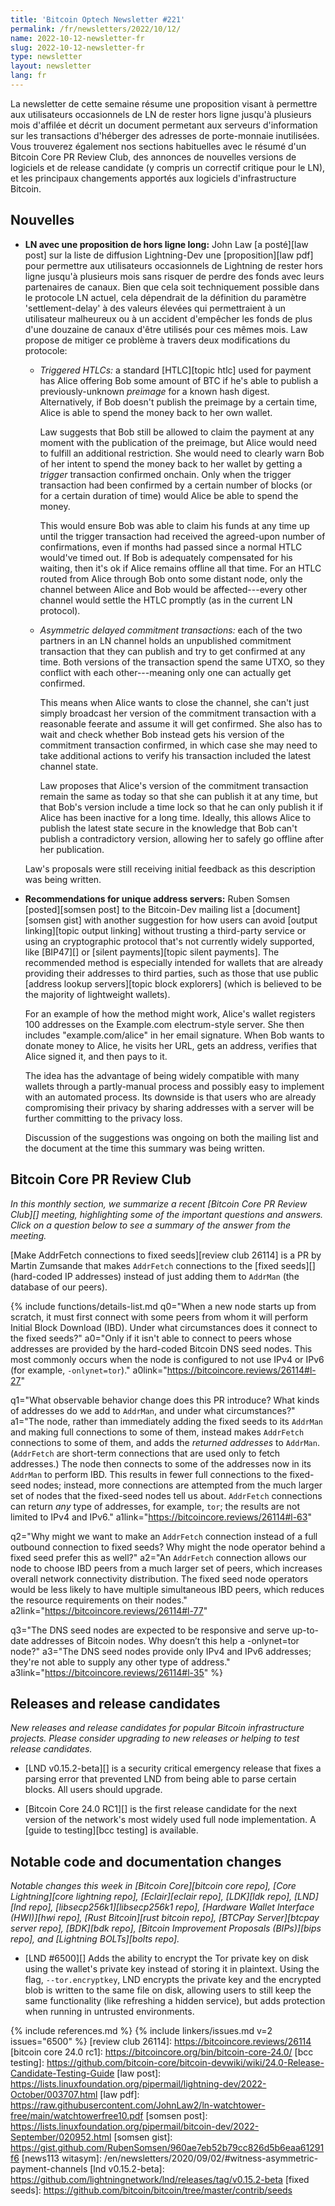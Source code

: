 ```yaml
---
title: 'Bitcoin Optech Newsletter #221'
permalink: /fr/newsletters/2022/10/12/
name: 2022-10-12-newsletter-fr
slug: 2022-10-12-newsletter-fr
type: newsletter
layout: newsletter
lang: fr
---
```

La newsletter de cette semaine résume une proposition visant à permettre
aux utilisateurs occasionnels de LN de rester hors ligne jusqu'à plusieurs
mois d'affilée et décrit un document permetant aux serveurs d'information
sur les transactions d'héberger des adresses de porte-monnaie inutilisées.
Vous trouverez également nos sections habituelles avec le résumé d'un
Bitcoin Core PR Review Club, des annonces de nouvelles versions de
logiciels et de release candidate (y compris un correctif critique pour le LN),
et les principaux changements apportés aux logiciels d'infrastructure Bitcoin. 

## Nouvelles

- **LN avec une proposition de hors ligne long:** John Law [a posté][law post]
  sur la liste de diffusion Lightning-Dev une [proposition][law pdf] pour
  permettre aux utilisateurs occasionnels de Lightning de rester hors ligne
  jusqu'à plusieurs mois sans risquer de perdre des fonds avec leurs partenaires
  de canaux. Bien que cela soit techniquement possible dans le protocole LN actuel,
  cela dépendrait de la définition du paramètre 'settlement-delay' à des valeurs
  élevées qui permettraient à un utilisateur malheureux ou à un accident d'empêcher
  les fonds de plus d'une douzaine de canaux d'être utilisés pour ces mêmes mois. 
  Law propose de mitiger ce problème à travers deux modifications du protocole:

    - *Triggered HTLCs:* a standard [HTLC][topic htlc] used for payment
      has Alice offering Bob some amount of BTC if he's able to publish
      a previously-unknown *preimage* for a known hash digest.
      Alternatively, if Bob doesn't publish the preimage by a certain
      time, Alice is able to spend the money back to her own wallet.

        Law suggests that Bob still be allowed to claim the payment at
        any moment with the publication of the preimage, but Alice would
        need to fulfill an additional restriction.  She would need to
        clearly warn Bob of her intent to spend the money back to her
        wallet by getting a *trigger* transaction confirmed onchain.
        Only when the trigger transaction had been confirmed by a
        certain number of blocks (or for a certain duration of time)
        would Alice be able to spend the money.

        This would ensure Bob was able to claim his funds at any time up
        until the trigger transaction had received the agreed-upon
        number of confirmations, even if months had passed
        since a normal HTLC would've timed out.  If Bob is adequately
        compensated for his waiting, then it's ok if Alice remains
        offline all that time.  For an HTLC routed from Alice through Bob
        onto some distant node, only the channel between Alice and Bob
        would be affected---every other channel would settle the HTLC
        promptly (as in the current LN protocol).

    - *Asymmetric delayed commitment transactions:* each of the two
      partners in an LN channel holds an unpublished commitment
      transaction that they can publish and try to get confirmed at any
      time.  Both versions of the transaction spend the same UTXO, so
      they conflict with each other---meaning only one can actually get
      confirmed.

        This means when Alice wants to close the channel, she can't just
        simply broadcast her version of the commitment transaction with
        a reasonable feerate and assume it will get confirmed.  She also
        has to wait and check whether Bob instead gets his version of
        the commitment transaction confirmed, in which case she may need
        to take additional actions to verify his transaction included the
        latest channel state.

        Law proposes that Alice's version of the commitment transaction
        remain the same as today so that she can publish it at any time,
        but that Bob's version include a time lock so that he can only
        publish it if Alice has been inactive for a long time.  Ideally,
        this allows Alice to publish the latest state secure in the
        knowledge that Bob can't publish a contradictory version,
        allowing her to safely go offline after her publication.

    Law's proposals were still receiving initial feedback as this
    description was being written.

- **Recommendations for unique address servers:** Ruben Somsen
  [posted][somsen post] to the Bitcoin-Dev mailing list a
  [document][somsen gist] with another suggestion for how users can avoid
  [output linking][topic output linking] without trusting a third-party
  service or using an cryptographic protocol that's not currently widely
  supported, like [BIP47][] or [silent payments][topic silent payments].
  The recommended method is especially intended for wallets that are
  already providing their addresses to third parties, such as those that
  use public [address lookup servers][topic block explorers] (which is
  believed to be the majority of lightweight wallets).

    For an example of how the method might work, Alice's wallet
    registers 100 addresses on the Example.com electrum-style server.
    She then includes "example.com/alice" in her email signature.  When
    Bob wants to donate money to Alice, he visits her URL, gets an
    address, verifies that Alice signed it, and then pays to it.

    The idea has the advantage of being widely compatible with many
    wallets through a partly-manual process and possibly easy to
    implement with an automated process.  Its downside is that users who
    are already compromising their privacy by sharing addresses with a
    server will be further committing to the privacy loss.

    Discussion of the suggestions was ongoing on both the mailing list
    and the document at the time this summary was being written.

## Bitcoin Core PR Review Club

*In this monthly section, we summarize a recent [Bitcoin Core PR Review Club][]
meeting, highlighting some of the important questions and answers.  Click on a
question below to see a summary of the answer from the meeting.*

[Make AddrFetch connections to fixed seeds][review club 26114]
is a PR by Martin Zumsande that makes `AddrFetch` connections to
the [fixed seeds][] (hard-coded IP addresses) instead of just adding
them to `AddrMan` (the database of our peers).

{% include functions/details-list.md
  q0="When a new node starts up from scratch, it must first connect
with some peers from whom it will perform Initial Block Download (IBD).
Under what circumstances does it connect to the fixed seeds?"
  a0="Only if it isn't able to connect to peers whose addresses are
provided by the hard-coded Bitcoin DNS seed nodes. This most
commonly occurs when the node is configured to not use IPv4 or IPv6
(for example, `-onlynet=tor`)."
  a0link="https://bitcoincore.reviews/26114#l-27"

  q1="What observable behavior change does this PR introduce?
What kinds of addresses do we add to `AddrMan`, and under what circumstances?"
  a1="The node, rather than immediately adding the fixed seeds to its
`AddrMan` and making full connections to some of them, instead
makes `AddrFetch` connections to some of them,
and adds the _returned addresses_ to `AddrMan`. (`AddrFetch` are
short-term connections that are used only to fetch addresses.)
The node then connects to some of the addresses
now in its `AddrMan` to perform IBD.
This results in fewer full connections
to the fixed-seed nodes; instead, more connections are attempted
from the much larger set of nodes that the fixed-seed nodes
tell us about. `AddrFetch` connections can return _any_ type
of addresses, for example, `tor`; the results are not limited to
IPv4 and IPv6."
  a1link="https://bitcoincore.reviews/26114#l-63"

  q2="Why might we want to make an `AddrFetch` connection instead
of a full outbound connection to fixed seeds?
Why might the node operator behind a fixed seed prefer this as well?"
  a2="An `AddrFetch` connection allows our node to choose
IBD peers from a much larger set of peers, which increases
overall network connectivity distribution. The fixed seed node
operators would be less likely to have multiple simultaneous IBD peers,
which reduces the resource requirements on their nodes."
  a2link="https://bitcoincore.reviews/26114#l-77"

  q3="The DNS seed nodes are expected to be responsive and serve
up-to-date addresses of Bitcoin nodes. Why doesn’t this help
a -onlynet=tor node?"
  a3="The DNS seed nodes provide only IPv4 and IPv6 addresses;
they're not able to supply any other type of address."
  a3link="https://bitcoincore.reviews/26114#l-35"
%}

## Releases and release candidates

*New releases and release candidates for popular Bitcoin infrastructure
projects.  Please consider upgrading to new releases or helping to test
release candidates.*

- [LND v0.15.2-beta][] is a security critical emergency release that
  fixes a parsing error that prevented LND from being able to parse
  certain blocks.  All users should upgrade.

- [Bitcoin Core 24.0 RC1][] is the first release candidate for the
  next version of the network's most widely used full node
  implementation.  A [guide to testing][bcc testing] is available.

## Notable code and documentation changes

*Notable changes this week in [Bitcoin Core][bitcoin core repo], [Core
Lightning][core lightning repo], [Eclair][eclair repo], [LDK][ldk repo],
[LND][lnd repo], [libsecp256k1][libsecp256k1 repo], [Hardware Wallet
Interface (HWI)][hwi repo], [Rust Bitcoin][rust bitcoin repo], [BTCPay
Server][btcpay server repo], [BDK][bdk repo], [Bitcoin Improvement
Proposals (BIPs)][bips repo], and [Lightning BOLTs][bolts repo].*

- [LND #6500][] Adds the ability to encrypt the Tor private key on disk
  using the wallet's private key instead of storing it in plaintext.
  Using the flag, `--tor.encryptkey`, LND encrypts the private key and the
  encrypted blob is written to the same file on disk, allowing users to
  still keep the same functionality (like refreshing a hidden service),
  but adds protection when running in untrusted environments.

{% include references.md %}
{% include linkers/issues.md v=2 issues="6500" %}
[review club 26114]: https://bitcoincore.reviews/26114
[bitcoin core 24.0 rc1]: https://bitcoincore.org/bin/bitcoin-core-24.0/
[bcc testing]: https://github.com/bitcoin-core/bitcoin-devwiki/wiki/24.0-Release-Candidate-Testing-Guide
[law post]: https://lists.linuxfoundation.org/pipermail/lightning-dev/2022-October/003707.html
[law pdf]: https://raw.githubusercontent.com/JohnLaw2/ln-watchtower-free/main/watchtowerfree10.pdf
[somsen post]: https://lists.linuxfoundation.org/pipermail/bitcoin-dev/2022-September/020952.html
[somsen gist]: https://gist.github.com/RubenSomsen/960ae7eb52b79cc826d5b6eaa61291f6
[news113 witasym]: /en/newsletters/2020/09/02/#witness-asymmetric-payment-channels
[lnd v0.15.2-beta]: https://github.com/lightningnetwork/lnd/releases/tag/v0.15.2-beta
[fixed seeds]: https://github.com/bitcoin/bitcoin/tree/master/contrib/seeds
